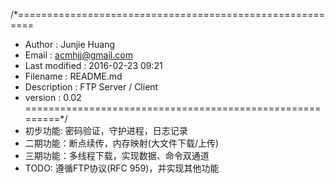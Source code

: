 /*=========================================================
* Author         : Junjie Huang
* Email          : acmhjj@gmail.com
* Last modified  : 2016-02-23 09:21
* Filename       : README.md
* Description    : FTP Server / Client
* version        : 0.02
=========================================================*/
* 初步功能: 密码验证，守护进程，日志记录
* 二期功能：断点续传，内存映射(大文件下载/上传)
* 三期功能：多线程下载，实现数据、命令双通道
* TODO: 遵循FTP协议(RFC 959)，并实现其他功能
